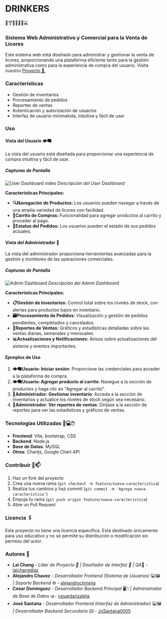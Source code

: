 # DRINKERS 
🍺🍸🍷🥂🥃🍹💻
### Sistema Web Administrativo y Comercial para la Venta de Licores 
Este sistema web está diseñado para administrar y gestionar la venta de licores, proporcionando una plataforma eficiente tanto para la gestión administrativa como para la experiencia de compra del usuario.
Visita nuestro  [Proyecto 📂.](https://drinkers-ve.onrender.com)

### Características
- Gestión de inventarios
- Procesamiento de pedidos
- Reportes de ventas
- Autenticación y autorización de usuarios
- Interfaz de usuario minimalista, intuitiva y fácil de usar

### Uso

#### Vista del Usuario 👁️‍🗨️
La vista del usuario está diseñada para proporcionar una experiencia de compra intuitiva y fácil de usar.

##### Capturas de Pantalla

![User Dashboard video](https://i.ibb.co/gg5jjWd/Captura-de-Pantalla-2024-11-27-a-la-s-12-17-01-p-m.png)
*Descripción del User Dashboard*

**Características Principales:**

- **🔍Navegación de Productos:** Los usuarios pueden navegar a través de una amplia variedad de licores con facilidad.
- **🛒Carrito de Compras:** Funcionalidad para agregar productos al carrito y proceder al pago.
- **📌Estatus del Pedidos:** Los usuarios pueden el estado de sus pedidos actuales.

#### Vista del Administrador 👤
La vista del administrador proporciona herramientas avanzadas para la gestión y monitoreo de las operaciones comerciales.

##### Capturas de Pantalla

![Admin Dashboard](https://i.ibb.co/ydSRnrY/Captura-de-Pantalla-2024-11-27-a-la-s-12-17-50-p-m.png)
*Descripción del Admin Dashboard*

**Características Principales:**

- **📋Gestión de Inventarios:** Control total sobre los niveles de stock, con alertas para productos bajos en inventario.
- **🗃️Procesamiento de Pedidos:** Visualización y gestión de pedidos pendientes, completados y cancelados.
- **🧮Reportes de Ventas:** Gráficos y estadísticas detalladas sobre las ventas diarias, semanales y mensuales.
- **📊Actualizaciones y Notificaciones:** Avisos sobre actualizaciones del sistema y eventos importantes.

#### Ejemplos de Uso

1. **👁️‍🗨️Usuario: Iniciar sesión**: Proporcione las credenciales para acceder a la plataforma de compra.
2. **👁️‍🗨️Usuario: Agregar producto al carrito**: Navegue a la sección de productos y haga clic en "Agregar al carrito".
3. **👤Administrador: Gestionar inventario**: Acceda a la sección de inventarios y actualice los niveles de stock según sea necesario.
4. **👤Administrador: Ver reportes de ventas**: Diríjase a la sección de reportes para ver las estadísticas y gráficos de ventas.

### Tecnologías Utilizadas 💾💻🖱️

- **Frontend**: Vite, bootstrap, CSS
- **Backend**: Node.js
- **Base de Datos**: MySQL
- **Otros**: Chartjs, Google Chart API

### Contribuir 📝📫
1. Haz un fork del proyecto
2. Crea una nueva rama (`git checkout -b feature/nueva-caracteristica`)
3. Realiza tus cambios y haz commit (`git commit -m 'Agrega nueva característica'`)
4. Empuja tu rama (`git push origin feature/nueva-caracteristica`)
5. Abre un Pull Request

### Licencia 🖇️
Este proyecto no tiene una licencia específica. Está destinado únicamente para uso educativo y no se permite su distribución o modificación sin permiso del autor.

### Autores 🪪

- **Lai Chang** - *Líder de Proyecto 📑 | Diseñador de Interfaz 🎨 | QA*🦺 - [laichangdiaz](https://github.com/laichangdiaz)
- **Alejandro Chavez** - *Desarrollador Frontend (Sistema de Usuarios)* 💻🖼️ *| Soporte Backend* ⚙️ - [alejandrochmejia](https://github.com/alejandrochmejia)
- **Cesar Dominguez** - *Desarrollador Backend Principal* 🖥️🖱️ *| Administrador de Base de Datos* 📊- [cesardarizaleta](https://github.com/cesardarizaleta)
- **José Santana** - *Desarrollador Frontend (Interfaz de Administrador)* 💻🖼️ *| Desarrollador Backend Secundario* ⌨️ - [JoSantana0005](https://github.com/JoSantana0005)

